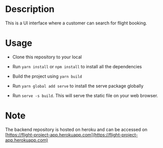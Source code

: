 # Description

This is a UI interface where a customer can search for flight booking.

# Usage

- Clone this repository to your local

- Run `yarn install` or `npm install` to install all the dependencies

- Build the project using `yarn build`

- Run `yarn global add serve` to install the serve package globally

- Run `serve -s build`. This will serve the static file on your web browser.


# Note

The backend repository is hosted on heroku and can be accessed on [https://flight-project-app.herokuapp.com](https://flight-project-app.herokuapp.com)
